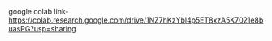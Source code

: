 google colab link- https://colab.research.google.com/drive/1NZ7hKzYbl4p5ET8xzA5K7021e8buasPG?usp=sharing
